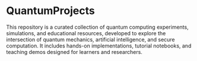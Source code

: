 # QuantumProjects
This repository is a curated collection of quantum computing experiments, simulations, and educational resources, developed to explore the intersection of quantum mechanics, artificial intelligence, and secure computation. It includes hands-on implementations, tutorial notebooks, and teaching demos designed for learners and researchers.
